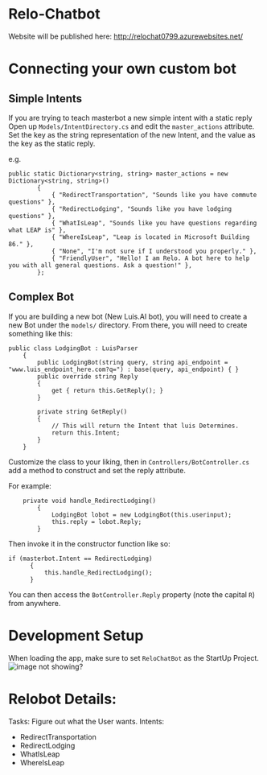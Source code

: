 # Relo-Chatbot

Website will be published here: http://relochat0799.azurewebsites.net/

# Connecting your own custom bot
## Simple Intents
If you are trying to teach masterbot a new simple intent with a static reply
Open up `Models/IntentDirectory.cs` and edit the `master_actions` attribute.
Set the key as the string representation of the new Intent, and the value as the key as the static reply.

e.g.

```
public static Dictionary<string, string> master_actions = new Dictionary<string, string>()
        {
            { "RedirectTransportation", "Sounds like you have commute questions" },
            { "RedirectLodging", "Sounds like you have lodging questions" },
            { "WhatIsLeap", "Sounds like you have questions regarding what LEAP is" },
            { "WhereIsLeap", "Leap is located in Microsoft Building 86." },
            { "None", "I'm not sure if I understood you properly." },
            { "FriendlyUser", "Hello! I am Relo. A bot here to help you with all general questions. Ask a question!" },
        };
```

## Complex Bot
If you are building a new bot (New Luis.AI bot), you will need to create a new Bot under the `models/` directory. From there, you will need to create something like this:

```
public class LodgingBot : LuisParser
    {
        public LodgingBot(string query, string api_endpoint = "www.luis_endpoint_here.com?q=") : base(query, api_endpoint) { }
        public override string Reply
        {
            get { return this.GetReply(); }
        }

        private string GetReply()
        {
            // This will return the Intent that luis Determines.
            return this.Intent;
        }
    }
```

Customize the class to your liking, then in `Controllers/BotController.cs` add a method to construct and set the reply attribute.

For example:

```
    private void handle_RedirectLodging()
        {
            LodgingBot lobot = new LodgingBot(this.userinput);
            this.reply = lobot.Reply;
        }
```

Then invoke it in the constructor function like so:

```
if (masterbot.Intent == RedirectLodging)
      {
          this.handle_RedirectLodging();
      }
```

You can then access the `BotController.Reply` property (note the capital `R`) from anywhere.

# Development Setup
When loading the app, make sure to set `ReloChatBot` as the StartUp Project.
![image not showing?](http://i.imgur.com/WMKerVV.png)

# Relobot Details:
Tasks: Figure out what the User wants.
Intents:
- RedirectTransportation
- RedirectLodging
- WhatIsLeap
- WhereIsLeap
